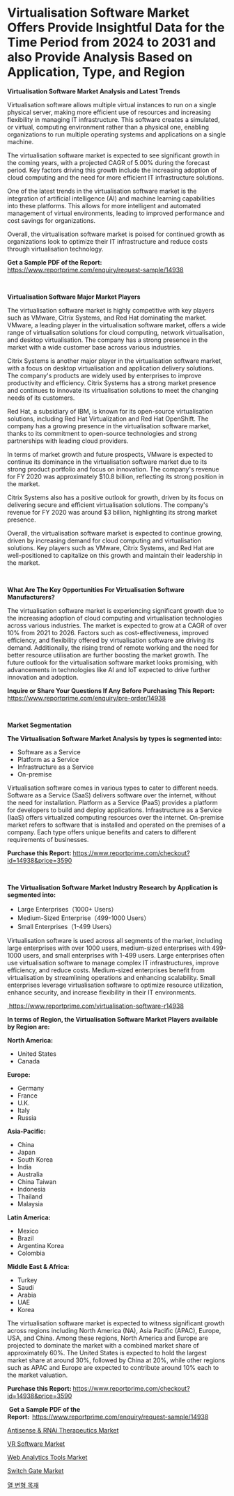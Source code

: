 <p><h1>Virtualisation Software Market Offers Provide Insightful Data for the Time Period from 2024 to 2031 and also Provide Analysis Based on Application, Type, and Region</h1></p><p><strong>Virtualisation Software Market Analysis and Latest Trends</strong></p>
<p><p>Virtualisation software allows multiple virtual instances to run on a single physical server, making more efficient use of resources and increasing flexibility in managing IT infrastructure. This software creates a simulated, or virtual, computing environment rather than a physical one, enabling organizations to run multiple operating systems and applications on a single machine.</p><p>The virtualisation software market is expected to see significant growth in the coming years, with a projected CAGR of 5.00% during the forecast period. Key factors driving this growth include the increasing adoption of cloud computing and the need for more efficient IT infrastructure solutions.</p><p>One of the latest trends in the virtualisation software market is the integration of artificial intelligence (AI) and machine learning capabilities into these platforms. This allows for more intelligent and automated management of virtual environments, leading to improved performance and cost savings for organizations.</p><p>Overall, the virtualisation software market is poised for continued growth as organizations look to optimize their IT infrastructure and reduce costs through virtualisation technology.</p></p>
<p><strong>Get a Sample PDF of the Report:&nbsp;</strong> <a href="https://www.reportprime.com/enquiry/request-sample/14938">https://www.reportprime.com/enquiry/request-sample/14938</a></p>
<p>&nbsp;</p>
<p><strong>Virtualisation Software Major Market Players</strong></p>
<p><p>The virtualisation software market is highly competitive with key players such as VMware, Citrix Systems, and Red Hat dominating the market. VMware, a leading player in the virtualisation software market, offers a wide range of virtualisation solutions for cloud computing, network virtualisation, and desktop virtualisation. The company has a strong presence in the market with a wide customer base across various industries.</p><p>Citrix Systems is another major player in the virtualisation software market, with a focus on desktop virtualisation and application delivery solutions. The company's products are widely used by enterprises to improve productivity and efficiency. Citrix Systems has a strong market presence and continues to innovate its virtualisation solutions to meet the changing needs of its customers.</p><p>Red Hat, a subsidiary of IBM, is known for its open-source virtualisation solutions, including Red Hat Virtualization and Red Hat OpenShift. The company has a growing presence in the virtualisation software market, thanks to its commitment to open-source technologies and strong partnerships with leading cloud providers.</p><p>In terms of market growth and future prospects, VMware is expected to continue its dominance in the virtualisation software market due to its strong product portfolio and focus on innovation. The company's revenue for FY 2020 was approximately $10.8 billion, reflecting its strong position in the market.</p><p>Citrix Systems also has a positive outlook for growth, driven by its focus on delivering secure and efficient virtualisation solutions. The company's revenue for FY 2020 was around $3 billion, highlighting its strong market presence.</p><p>Overall, the virtualisation software market is expected to continue growing, driven by increasing demand for cloud computing and virtualisation solutions. Key players such as VMware, Citrix Systems, and Red Hat are well-positioned to capitalize on this growth and maintain their leadership in the market.</p></p>
<p>&nbsp;</p>
<p><strong>What Are The Key Opportunities For Virtualisation Software Manufacturers?</strong></p>
<p><p>The virtualisation software market is experiencing significant growth due to the increasing adoption of cloud computing and virtualisation technologies across various industries. The market is expected to grow at a CAGR of over 10% from 2021 to 2026. Factors such as cost-effectiveness, improved efficiency, and flexibility offered by virtualisation software are driving its demand. Additionally, the rising trend of remote working and the need for better resource utilisation are further boosting the market growth. The future outlook for the virtualisation software market looks promising, with advancements in technologies like AI and IoT expected to drive further innovation and adoption.</p></p>
<p><strong>Inquire or Share Your Questions If Any Before Purchasing This Report:</strong> <a href="https://www.reportprime.com/enquiry/pre-order/14938">https://www.reportprime.com/enquiry/pre-order/14938</a></p>
<p>&nbsp;</p>
<p><strong>Market Segmentation</strong></p>
<p><strong>The Virtualisation Software Market Analysis by types is segmented into:</strong></p>
<p><ul><li>Software as a Service</li><li>Platform as a Service</li><li>Infrastructure as a Service</li><li>On-premise</li></ul></p>
<p><p>Virtualisation software comes in various types to cater to different needs. Software as a Service (SaaS) delivers software over the internet, without the need for installation. Platform as a Service (PaaS) provides a platform for developers to build and deploy applications. Infrastructure as a Service (IaaS) offers virtualized computing resources over the internet. On-premise market refers to software that is installed and operated on the premises of a company. Each type offers unique benefits and caters to different requirements of businesses.</p></p>
<p><strong>Purchase this Report:&nbsp;</strong><a href="https://www.reportprime.com/checkout?id=14938&price=3590">https://www.reportprime.com/checkout?id=14938&price=3590</a></p>
<p>&nbsp;</p>
<p><strong>The Virtualisation Software Market Industry Research by Application is segmented into:</strong></p>
<p><ul><li>Large Enterprises（1000+ Users）</li><li>Medium-Sized Enterprise（499-1000 Users）</li><li>Small Enterprises（1-499 Users）</li></ul></p>
<p><p>Virtualisation software is used across all segments of the market, including large enterprises with over 1000 users, medium-sized enterprises with 499-1000 users, and small enterprises with 1-499 users. Large enterprises often use virtualisation software to manage complex IT infrastructures, improve efficiency, and reduce costs. Medium-sized enterprises benefit from virtualisation by streamlining operations and enhancing scalability. Small enterprises leverage virtualisation software to optimize resource utilization, enhance security, and increase flexibility in their IT environments.</p></p>
<p><a href="https://www.reportprime.com/virtualisation-software-r14938">&nbsp;https://www.reportprime.com/virtualisation-software-r14938</a></p>
<p><strong>In terms of Region, the Virtualisation Software Market Players available by Region are:</strong></p>
<p>
    <p> <strong> North America: </strong>
        <ul>
            <li>United States</li>
            <li>Canada</li>
        </ul>
        </p> 
    <p> <strong> Europe: </strong>
        <ul>
            <li>Germany</li>
            <li>France</li>
            <li>U.K.</li>
            <li>Italy</li>
            <li>Russia</li>
        </ul>
        </p> 
    <p> <strong> Asia-Pacific: </strong>
        <ul>
            <li>China</li>
            <li>Japan</li>
            <li>South Korea</li>
            <li>India</li>
            <li>Australia</li>
            <li>China Taiwan</li>
            <li>Indonesia</li>
            <li>Thailand</li>
            <li>Malaysia</li>
        </ul>
        </p> 
    <p> <strong> Latin America: </strong>
        <ul>
            <li>Mexico</li>
            <li>Brazil</li>
            <li>Argentina Korea</li>
            <li>Colombia</li>
        </ul>
        </p> 
    <p> <strong> Middle East & Africa: </strong>
        <ul>
            <li>Turkey</li>
            <li>Saudi</li>
            <li>Arabia</li>
            <li>UAE</li>
            <li>Korea</li>
        </ul>
    </p>
    </p>
<p><p>The virtualisation software market is expected to witness significant growth across regions including North America (NA), Asia Pacific (APAC), Europe, USA, and China. Among these regions, North America and Europe are projected to dominate the market with a combined market share of approximately 60%. The United States is expected to hold the largest market share at around 30%, followed by China at 20%, while other regions such as APAC and Europe are expected to contribute around 10% each to the market valuation.</p></p>
<p><strong>Purchase this Report: </strong><a href="https://www.reportprime.com/checkout?id=14938&price=3590">https://www.reportprime.com/checkout?id=14938&price=3590</a></p>
<p>&nbsp;<strong>Get a Sample PDF of the Report:&nbsp;&nbsp;</strong><a href="https://www.reportprime.com/enquiry/request-sample/14938">https://www.reportprime.com/enquiry/request-sample/14938</a></p>
<p><strong></strong></p>
<p><p><a href="https://issuu.com/reportprime-2/docs/antisense-rnai-therapeutics-market-size-2030.pptx">Antisense & RNAi Therapeutics Market</a></p><p><a href="https://github.com/CliffMedina6/Market-Research-Report-List-5/blob/main/vr-software-market.md">VR Software Market</a></p><p><a href="https://github.com/provorikovar/Market-Research-Report-List-5/blob/main/web-analytics-tools-market.md">Web Analytics Tools Market</a></p><p><a href="https://www.linkedin.com/pulse/global-switch-gate-market-focus-application-end-use-industry-type-ucb2c">Switch Gate Market</a></p><p><a href="https://medium.com/@kimoanhpk64_58812/%EC%97%B4%EC%B2%98%EB%A6%AC%EB%90%9C-%EB%AA%A9%EC%9E%AC-%EC%8B%9C%EC%9E%A5-%EB%B3%B4%EA%B3%A0%EC%84%9C-thermo-s-thermo-d-%EA%B8%B0%ED%83%80-%EC%B5%9C%EC%A2%85-%EC%82%AC%EC%9A%A9-%EC%A3%BC%EA%B1%B0%EC%9A%A9-%EC%83%81%EC%97%85%EC%9A%A9-%EB%B0%8F-%EC%A7%80%EC%97%AD-2024-2031-a6b6d5560bcb">열 변형 목재</a></p></p>